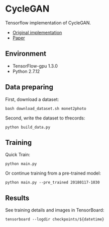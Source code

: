 # CycleGAN
Tensorflow implementation of CycleGAN.
* [Original implementation](https://github.com/junyanz/CycleGAN/)
* [Paper](https://arxiv.org/abs/1703.10593)

## Environment
* TensorFlow-gpu 1.3.0
* Python 2.7.12

## Data preparing
First, download a dataset:
```
bash download_dataset.sh monet2photo
```
Second, write the dataset to tfrecords:
```
python build_data.py
```

## Training
Quick Train:
```
python main.py
```
Or continue training from a pre-trained model:
```
python main.py --pre_trained 20180117-1030
```

## Results
See training details and images in TensorBoard:
```
tensorboard --logdir checkpoints/${datetime}
```

